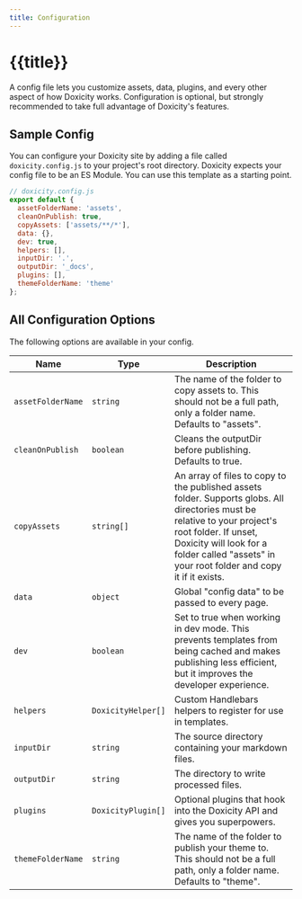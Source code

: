 ```yaml
---
title: Configuration
---
```


# {{title}}

A config file lets you customize assets, data, plugins, and every other aspect of how Doxicity works. Configuration is optional, but strongly recommended to take full advantage of Doxicity's features.

## Sample Config

You can configure your Doxicity site by adding a file called `doxicity.config.js` to your project's root directory. Doxicity expects your config file to be an ES Module. You can use this template as a starting point.

```js
// doxicity.config.js
export default {
  assetFolderName: 'assets',
  cleanOnPublish: true,
  copyAssets: ['assets/**/*'],
  data: {},
  dev: true,
  helpers: [],
  inputDir: '.',
  outputDir: '_docs',
  plugins: [],
  themeFolderName: 'theme'
};
```

## All Configuration Options

The following options are available in your config.

| Name              | Type               | Description                                                                                                                                                                                                                                       |
| ----------------- | ------------------ | ------------------------------------------------------------------------------------------------------------------------------------------------------------------------------------------------------------------------------------------------- |
| `assetFolderName` | `string`           | The name of the folder to copy assets to. This should not be a full path, only a folder name. Defaults to "assets".                                                                                                                               |
| `cleanOnPublish`  | `boolean`          | Cleans the outputDir before publishing. Defaults to true.                                                                                                                                                                                         |
| `copyAssets`      | `string[]`         | An array of files to copy to the published assets folder. Supports globs. All directories must be relative to your project's root folder. If unset, Doxicity will look for a folder called "assets" in your root folder and copy it if it exists. |
| `data`            | `object`           | Global "config data" to be passed to every page.
| `dev`             | `boolean`          | Set to true when working in dev mode. This prevents templates from being cached and makes publishing less efficient, but it improves the developer experience.                                                                                    |
| `helpers`         | `DoxicityHelper[]` | Custom Handlebars helpers to register for use in templates.                                                                                                                                                                                       |
| `inputDir`        | `string`           | The source directory containing your markdown files.                                                                                                                                                                                              |
| `outputDir`       | `string`           | The directory to write processed files.                                                                                                                                                                                                           |
| `plugins`         | `DoxicityPlugin[]` | Optional plugins that hook into the Doxicity API and gives you superpowers.                                                                                                                                                                       |
| `themeFolderName` | `string`           | The name of the folder to publish your theme to. This should not be a full path, only a folder name. Defaults to "theme".                                                                                                                         |

